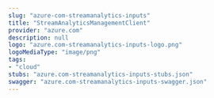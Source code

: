 ```yaml
---
slug: "azure-com-streamanalytics-inputs"
title: "StreamAnalyticsManagementClient"
provider: "azure.com"
description: null
logo: "azure.com-streamanalytics-inputs-logo.png"
logoMediaType: "image/png"
tags:
- "cloud"
stubs: "azure.com-streamanalytics-inputs-stubs.json"
swagger: "azure.com-streamanalytics-inputs-swagger.json"
---
```

